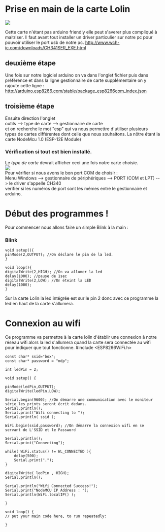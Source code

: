 # Prise en main de la carte Lolin
![](https://i.imgur.com/dkb8YUKm.jpg) <br>

Cette carte n'étant pas arduino friendly elle peut s'averer plus compliqué à maitriser. Il faut avant tout installer un driver particulier sur notre pc pour pouvoir utiliser le port usb de notre pc.
http://www.wch-ic.com/downloads/CH341SER_EXE.html

## deuxième étape
 
Une fois sur notre logiciel arduino on va dans l'onglet fichier puis dans préférence et dans la ligne gestionnaire de carte supplémentaire on y rajoute cette ligne : 
http://arduino.esp8266.com/stable/package_esp8266com_index.json 

## troisième étape 

Ensuite direction l'onglet <br> outils --> type de carte --> gestionnaire de carte <br> et on recherche le mot "esp" qui va nous permettre d'utiliser plusieurs types de cartes différentes dont celle que nous souhaitons.
La nôtre étant la carte NodeMcu 1.0 (ESP-12E Module)

### Vérification si tout est bien installé. 
Le *type de carte* devrait afficher ceci une fois notre carte choisie. <br>
![](https://i.imgur.com/l7Suz4i.jpg) <br>
Pour vérifier si nous avons le bon port COM de choisir : <br>
Menu Windows --> gestionnaire de périphériques --> PORT (COM et LPT) --> le driver s'appelle CH340 <br>
verifier si les numéros de port sont les mêmes entre le gestionnaire et arduino.

# Début des programmes !
Pour commencer nous allons faire un simple Blink à la main : 
### Blink
    void setup(){
    pinMode(2,OUTPUT); //On déclare le pin de la led. 
    }
 
    void loop(){
    digitalWrite(2,HIGH); //On va allumer la led 
    delay(1000); //pause de 1sec
    digitalWrite(2,LOW); //On éteint la LED
    delay(1000);
    }   

Sur la carte Lolin la led intégrée est sur le pin 2 donc avec ce programme la led en haut de la carte s'allumera. 
# Connexion au wifi 
Ce programme va permettre à la carte lolin d'établir une connexion à notre réseau wifi alors la led s'allumera quand la carte sera connectée au wifi pour indiquer que tout fonctionne. 
    #include <ESP8266WiFi.h>

    const char* ssid="box";
    const char* password = "mdp";

    int ledPin = 2;

    void setup() {
    
    pinMode(ledPin,OUTPUT);
    digitalWrite(ledPin,LOW);

    Serial.begin(9600); //On démarre une communication avec le moniteur série les prints seront écrit dedans.
    Serial.println();
    Serial.print("Wifi connecting to ");
    Serial.println( ssid );

    WiFi.begin(ssid,password); //On démarre la connexion wifi en se servant de L'SSID et le Password

    Serial.println();
    Serial.print("Connecting");

    while( WiFi.status() != WL_CONNECTED ){
        delay(500);
        Serial.print(".");        
    }

    digitalWrite( ledPin , HIGH);
    Serial.println();

    Serial.println("Wifi Connected Success!");
    Serial.print("NodeMCU IP Address : ");
    Serial.println(WiFi.localIP() );

    }

    void loop() {
    // put your main code here, to run repeatedly:

    }

